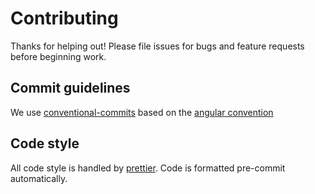 # Contributing

Thanks for helping out! Please file issues for bugs and feature requests before beginning work.

## Commit guidelines

We use [conventional-commits](https://www.conventionalcommits.org) based on the [angular convention](https://github.com/angular/angular/blob/22b96b9/CONTRIBUTING.md#-commit-message-guidelines)

## Code style

All code style is handled by [prettier](https://prettier.io). Code is formatted pre-commit automatically.

